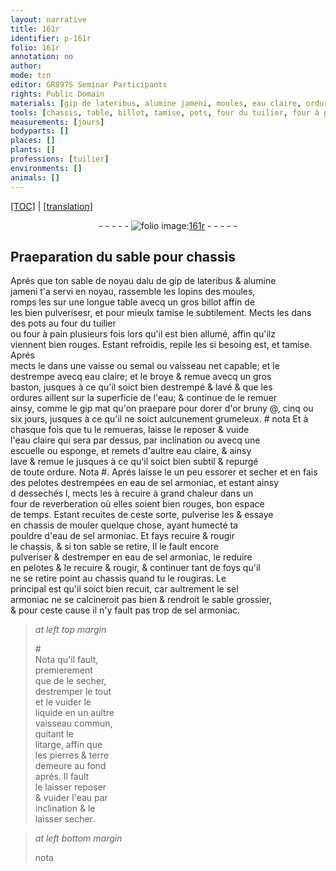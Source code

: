 ```yaml
---
layout: narrative
title: 161r
identifier: p-161r
folio: 161r
annotation: no
author:
mode: tcn
editor: GR8975 Seminar Participants
rights: Public Domain
materials: [gip de lateribus, alumine jameni, moules, eau claire, ordures, eau, gip mat, or bruny, ordure, eau de sel armoniac, sel armoniac, litarge, pierres, terre]
tools: [chassis, table, billot, tamise, pots, four du tuilier, four à pain, vaisse, semal, vaisseau, baston, escuelle, esponge, four de reverberation]
measurements: [jours]
bodyparts: []
places: []
plants: []
professions: [tuilier]
environments: []
animals: []
---
```


 <p><a href="{{ site.baseurl }}/normalized/">[TOC]</a> | <a href="{{ site.baseurl }}/texts/p-161r_tl/" target="_blank">[translation]</a></p><div class="folio" align="center">- - - - - <a href="http://gallica.bnf.fr/ark:/12148/btv1b10500001g/f327.item.r=" target="_blank"><img src="https://cu-mkp.github.io/2017-workshop-edition/assets/photo-icon.png" alt="folio image: " style="display:inline-block; margin-bottom:-3px;"/>161r</a> - - - - - </div>  
  

## Praeparation du sable pour <span class="tl">chassis</span>

 
Aprés que ton sable <span class="del">de noyau dalu</span> de <span class="m">gip de lateribus</span> & <span class="m">alumine<br/> jameni</span> t'a servi en noyau, rassemble les lopins des <span class="m">moules</span>,<br/> romps les sur une longue <span class="tl">table</span> avecq un gros <span class="tl">billot</span> affin de<br/> les bien pulverise<span class="del">s</span><span class="add">r</span>, <span class="add">et pour mieulx <span class="tl">tamise</span> le subtilem<span class="x"><span class="exp">ent</span></span></span>. Mects les dans des <span class="tl">pots</span> au <span class="tl">four du <span class="pro">tuilier</span></span><br/> ou <span class="tl">four à pain</span> plusieurs fois lors qu'il est bien allumé, affin qu'ilz<br/> viennent bien rouges. Estant refroidis, repile les si besoing est, <span class="add">et <span class="tl">tamise</span></span>. Aprés<br/> mects le dans une <span class="tl">vaisse</span> ou <span class="tl">semal</span> ou <span class="tl">vaisseau</span> net capable; et le<br/> destrempe avecq <span class="m">eau claire</span>; et le broye & remue avecq un gros<br/> <span class="tl">baston</span>, jusques à ce qu'il soict bien destrempé & lavé & que les<br/> <span class="m">ordures</span> aillent sur la superficie de l'<span class="m">eau</span>; & continue de le remuer<br/> ainsy, co<span class="exp">mm</span>e le <span class="m">gip mat</span> qu'on praepare pour dorer d'<span class="m">or bruny</span> @, cinq ou<br/> six <span class="ms"><span class="tmp">jours</span></span>, jusques à ce qu'il ne soict aulcunem<span class="exp">ent</span> grumeleux. <span class="del"># nota</span> Et à<br/> chasque fois que tu le remueras, laisse le reposer & vuide<br/> l'<span class="m">eau claire</span> qui sera par dessus, par inclination ou avecq une<br/> <span class="tl">escuelle</span> ou <span class="tl">esponge</span>, et remets d'aultre <span class="m">eau claire</span>, & ainsy<br/> lave & remue le jusques à ce qu'il soict bien subtil & repurgé<br/> de toute <span class="m">ordure</span>. Nota #. Aprés laisse le un peu essorer <span class="add">et secher</span> et en fais<br/> des pelotes destrempées en <span class="m">eau de sel armoniac</span>, et estant ainsy<br/> <span class="del">d</span> dessechés <span class="del">l</span>, mects les à recuire à grand chaleur dans un<br/> <span class="tl">four de reverberation</span> où elles soient bien rouges, bon espace<br/> de temps. Estant recuites de ceste sorte, pulverise les & essaye<br/> en <span class="tl">chassis</span> de mouler quelque chose, ayant humecté ta<br/> pouldre d'<span class="m">eau de sel armoniac</span>. Et fays recuire & rougir<br/> le <span class="tl">chassis</span>, & si ton sable se retire, Il le fault encore<br/> pulveriser & destremper en <span class="m">eau de sel armoniac</span>, le reduire<br/> en pelotes & le recuire & rougir, & continuer tant de foys qu'il<br/> ne se retire point au <span class="tl">chassis</span> quand tu le rougiras. Le<br/> principal est qu'il soict bien recuit, car aultrem<span class="exp">ent</span> le <span class="m">sel<br/> armoniac</span> ne se calcineroit pas bien & rendroit le sable grossier,<br/> & pour ceste cause il n'y fault pas trop de <span class="m">sel armoniac</span>.
 
> *at left top margin*
> 
> 
>   #<br/> Nota qu'il fault,<br/> <span class="del"><span class="ill"></span></span> premierem<span class="exp">ent</span><br/> q<span class="exp">ue</span> de le secher,<br/> destre<span class="exp">m</span>per le tout<br/> et <span class="del">le</span> vuider le<br/> liq<span class="exp">u</span>ide en un a<span class="exp">ultr</span>e<br/> <span class="tl">vaisseau</span> co<span class="exp">mm</span>un,<br/> quitant le<br/> <span class="m">litarge</span>, affin q<span class="exp">ue</span><br/> les <span class="m">pierres</span> & <span class="m">t<span class="exp">er</span>re</span><br/> demeure au fond<br/> aprés. Il fault<br/> le laisser reposer<br/> & vuider l'<span class="m">eau</span> par<br/> inclina<span class="exp">ti</span>on & le<br/> laisser <span class="del">secher</span>.
 
> *at left bottom margin*
> 
> 
>   nota
 
 